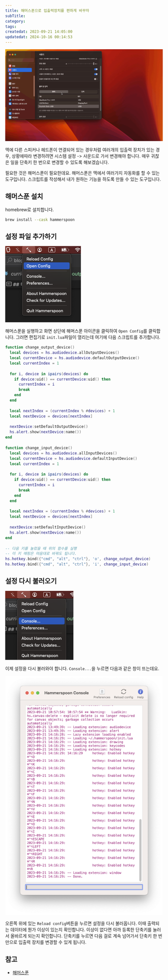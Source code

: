 ```yaml
---
title: 해머스푼으로 입출력장치를 편하게 바꾸자
subTitle:
category:
tags:
createdat: 2023-09-21 14:05:00
updatedat: 2024-10-16 00:14:53
---
```


![](/images/hammerspoon/input-output.gif)

맥에 다른 스피커나 헤드폰이 연결되어 있는 경우처럼 여러개의 입출력 장치가 있는
경우, 상황에따라 변경하려면 시스템 설정 -> 사운드로 가서 변경해야 합니다. 매우 귀찮은 일을
단축키 한 번으로 변경할 수 있도록 해보겠습니다.

필요한 것은 해머스푼이 필요한데요. 해머스푼은 맥에서 여러가지 자동화를 할 수 있는 도구입니다. 스크립트를 작성해서 내가 원하는 기능을 하도록 만들 수 있는 도구입니다.

## 해머스푼 설치

homebrew로 설치합니다.

```bash
brew install --cask hammerspoon
```

## 설정 파일 추가하기

![](/images/hammerspoon/open-config.png)

해머스푼을 실행하고 화면 상단에 해머스푼 아이콘을 클릭하여 `Open Config`를
클릭합니다. 그러면 편집기로 `init.lua`파일이 열리는데 여기에 다음 스크립트를 추가합니다.

```lua
function change_output_device()
  local devices = hs.audiodevice.allOutputDevices()
  local currentDevice = hs.audiodevice.defaultOutputDevice()
  local currentIndex = 1

  for i, device in ipairs(devices) do
    if device:uid() == currentDevice:uid() then
      currentIndex = i
      break
    end
  end

  local nextIndex = (currentIndex % #devices) + 1
  local nextDevice = devices[nextIndex]

  nextDevice:setDefaultOutputDevice()
  hs.alert.show(nextDevice:name())
end

function change_input_device()
  local devices = hs.audiodevice.allInputDevices()
  local currentDevice = hs.audiodevice.defaultInputDevice()
  local currentIndex = 1

  for i, device in ipairs(devices) do
    if device:uid() == currentDevice:uid() then
      currentIndex = i
      break
    end
  end

  local nextIndex = (currentIndex % #devices) + 1
  local nextDevice = devices[nextIndex]

  nextDevice:setDefaultInputDevice()
  hs.alert.show(nextDevice:name())
end

-- 다음 키를 눌렀을 때 위의 함수를 실행
-- 이 키 매핑은 마음대로 바꿔도 됩니다.
hs.hotkey.bind({"cmd", "alt", "ctrl"}, 'o', change_output_device)
hs.hotkey.bind({"cmd", "alt", "ctrl"}, 'i', change_input_device)
```

## 설정 다시 불러오기

![](/images/hammerspoon/open-console.png)

이제 설정을 다시 불러와야 합니다. `Console...`을 누르면 다음과 같은 창이
뜨는데요.

![](/images/hammerspoon/console.png)

오른쪽 위에 있는 `Reload config`버튼을 누르면 설정을 다시 불러옵니다. 이때
출력되는 데이터에 뭔가 이상이 있는지 확인합니다. 이상이 없다면 아까 등록한
단축키를 눌러서 올바르게 되는지 확인합니다. 단축키를 누르면 다음 걸로 계속
넘어가서 단축키 한 번 만으로 입출력 장치를 변경할 수 있게 됩니다.

## 참고

- [해머스푼](https://www.hammerspoon.org/)
